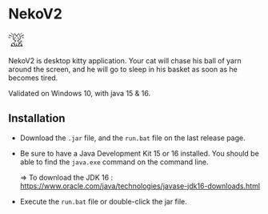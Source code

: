 # NekoV2

![Neko](https://github.com/Aqueuse/NekoV2/blob/master/src/neko/images/wakeUp.GIF)

NekoV2 is desktop kitty application. Your cat will chase his ball of yarn around the screen,
and he will go to sleep in his basket as soon as he becomes tired.

Validated on Windows 10, with java 15 & 16.

## Installation 

* Download the `.jar` file, and the `run.bat` file on the last release page.

* Be sure to have a Java Development Kit 15 or 16 installed.
  You should be able to find the `java.exe` command on the command line.
  
  => To download the JDK 16 : https://www.oracle.com/java/technologies/javase-jdk16-downloads.html

* Execute the `run.bat` file or double-click the jar file.
